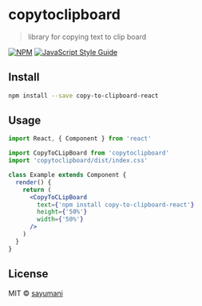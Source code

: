 # copytoclipboard

> library for copying text to clip board

[![NPM](https://img.shields.io/npm/v/copytoclipboard.svg)](https://www.npmjs.com/package/copy-to-clipboard-react) [![JavaScript Style Guide](https://img.shields.io/badge/code_style-standard-brightgreen.svg)](https://standardjs.com)

## Install

```bash
npm install --save copy-to-clipboard-react
```

## Usage

```jsx
import React, { Component } from 'react'

import CopyToCLipBoard from 'copytoclipboard'
import 'copytoclipboard/dist/index.css'

class Example extends Component {
  render() {
    return (
      <CopyToCLipBoard
        text={'npm install copy-to-clipboard-react'}
        height={'50%'}
        width={'50%'}
      />
    )
  }
}
```

## License

MIT © [sayumani](https://github.com/sayumani)

